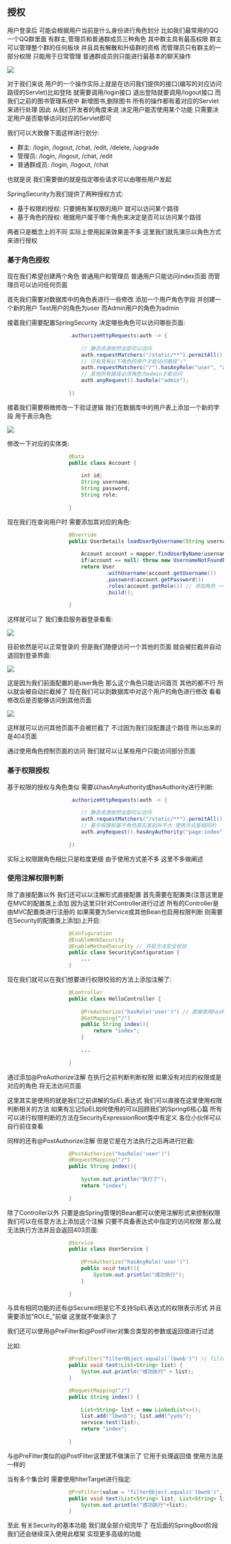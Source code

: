 ## 授权
用户登录后 可能会根据用户当前是什么身份进行角色划分 比如我们最常用的QQ 一个QQ群里面 有群主,管理员和普通群成员三种角色 其中群主具有最高权限
群主可以管理整个群的任何板块 并且具有解散和升级群的资格 而管理员只有群主的一部分权限 只能用于日常管理 普通群成员则只能进行最基本的聊天操作

<img src="https://image.itbaima.net/markdown/2023/07/04/e1IXMRgawYoGvSQ.png"/>

对于我们来说 用户的一个操作实际上就是在访问我们提供的接口(编写的对应访问路径的Servlet)比如登陆 就需要调用/login接口
退出登陆就要调用/logout接口 而我们之前的图书管理系统中 新增图书,删除图书 所有的操作都有着对应的Servlet来进行处理
因此 从我们开发者的角度来说 决定用户能否使用某个功能 只需要决定用户是否能够访问对应的Servlet即可

我们可以大致像下面这样进行划分:
- 群主: /login, /logout, /chat, /edit, /delete, /upgrade
- 管理员: /login, /logout, /chat, /edit
- 普通群成员: /login, /logout, /chat

也就是说 我们需要做的就是指定哪些请求可以由哪些用户发起

SpringSecurity为我们提供了两种授权方式:
- 基于权限的授权: 只要拥有某权限的用户 就可以访问某个路径
- 基于角色的授权: 根据用户属于哪个角色来决定是否可以访问某个路径

两者只是概念上的不同 实际上使用起来效果差不多 这里我们就先演示以角色方式来进行授权

### 基于角色授权
现在我们希望创建两个角色 普通用户和管理员 普通用户只能访问index页面 而管理员可以访问任何页面

首先我们需要对数据库中的角色表进行一些修改 添加一个用户角色字段 并创建一个新的用户 Test用户的角色为user 而Admin用户的角色为admin

接着我们需要配置SpringSecurity 决定哪些角色可以访问哪些页面:

```java
                    .authorizeHttpRequests(auth -> {
                        
                        // 静态资源依然全部可以访问
                        auth.requestMatchers("/static/**").permitAll();
                        // 只有具有以下角色的用户才能访问路径"/"
                        auth.requestMatchers("/").hasAnyRole("user", "admin");
                        // 其他所有路径必须角色为admin才能访问
                        auth.anyRequest().hasRole("admin");
                        
                    })
```

接着我们需要稍微修改一下验证逻辑 我们在数据库中的用户表上添加一个新的字段 用于表示角色:

<img src="https://image.itbaima.net/markdown/2023/07/04/1pkfGS9LrsPtjFx.png"/>

修改一下对应的实体类:

```java
                    @Data
                    public class Account {
                    
                        int id;
                        String username;
                        String password;
                        String role;
                        
                    }
```

现在我们在查询用户时 需要添加其对应的角色:

```java
                    @Override
                    public UserDetails loadUserByUsername(String username) throws UsernameNotFoundException {
    
                        Account account = mapper.findUserByName(username);
                        if(account == null) throw new UsernameNotFoundException("用户名或密码错误");
                        return User
                                .withUsername(account.getUsername())
                                .password(account.getPassword())
                                .roles(account.getRole()) // 添加角色 一个用户可以有一个或多个角色
                                .build();
                        
                    }
```

这样就可以了 我们重启服务器登录看看:

<img src="https://image.itbaima.net/markdown/2023/07/03/Zns4Vwb7zPLc6SQ.png"/>

目前依然是可以正常登录的 但是我们随便访问一个其他的页面 就会被拦截并自动退回到登录界面:

<img src="https://image.itbaima.net/markdown/2023/07/04/8aoGrM9mpYt6Xie.png"/>

这是因为我们前面配置的是user角色 那么这个角色只能访问首页 其他的都不行 所以就会被自动拦截掉了 现在我们可以到数据库中对这个用户的角色进行修改 看看修改后是否能够访问到其他页面

<img src="https://image.itbaima.net/markdown/2023/07/04/l9YkDaRJdtrmSZj.png"/>

这样就可以访问其他页面不会被拦截了 不过因为我们没配置这个路径 所以出来的是404页面

通过使用角色控制页面的访问 我们就可以让某些用户只能访问部分页面

### 基于权限授权
基于权限的授权与角色类似 需要以hasAnyAuthority或hasAuthority进行判断:

```java
                    .authorizeHttpRequests(auth -> {
                        
                        // 静态资源依然全部可以访问
                        auth.requestMatchers("/static/**").permitAll();
                        // 基于权限和基于角色其实差别并不大 使用方式是相同的
                        auth.anyRequest().hasAnyAuthority("page:index");
                        
                    })
```

实际上权限跟角色相比只是粒度更细 由于使用方式差不多 这里不多做阐述

### 使用注解权限判断
除了直接配置以外 我们还可以以注解形式直接配置 首先需要在配置类(注意这里是在MVC的配置类上添加 因为这里只针对Controller进行过滤
所有的Controller是由MVC配置类进行注册的 如果需要为Service或其他Bean也启用权限判断 则需要在Security的配置类上添加)上开启:

```java
                    @Configuration
                    @EnableWebSecurity
                    @EnableMethodSecurity // 开启方法安全校验
                    public class SecurityConfiguration {
                    	...
                    }
```

现在我们就可以在我们想要进行权限校验的方法上添加注解了:

```java
                    @Controller
                    public class HelloController {
                    
                        @PreAuthorize("hasRole('user')") // 直接使用hasRole方法判断是否包含某个角色
                        @GetMapping("/")
                        public String index(){
                            return "index";
                        }
                    
                        ...
                        
                    }
```

通过添加@PreAuthorize注解 在执行之前判断判断权限 如果没有对应的权限或是对应的角色 将无法访问页面

这里其实是使用的就是我们之前讲解的SpEL表达式 我们可以直接在这里使用权限判断相关的方法 如果有忘记SpEL如何使用的可以回顾我们的Spring6核心篇
所有可以进行权限判断的方法在SecurityExpressionRoot类中有定义 各位小伙伴可以自行前往查看

同样的还有@PostAuthorize注解 但是它是在方法执行之后再进行拦截:

```java
                    @PostAuthorize("hasRole('user')")
                    @RequestMapping("/")
                    public String index(){
    
                        System.out.println("执行了");
                        return "index";
                        
                    }
```

除了Controller以外 只要是由Spring管理的Bean都可以使用注解形式来控制权限 我们可以在任意方法上添加这个注解 只要不具备表达式中指定的访问权限 那么就无法执行方法并且会返回403页面:

```java
                    @Service
                    public class UserService {
                    
                        @PreAuthorize("hasAnyRole('user')")
                        public void test(){
                            System.out.println("成功执行");
                        }
                        
                    }
```

与具有相同功能的还有@Secured但是它不支持SpEL表达式的权限表示形式 并且需要添加"ROLE_"前缀 这里就不做演示了

我们还可以使用@PreFilter和@PostFilter对集合类型的参数或返回值进行过滤

比如: 

```java
                    @PreFilter("filterObject.equals('lbwnb')") // filterObject代表集合中每个元素 只要满足条件的元素才会留下
                    public void test(List<String> list) {
                        System.out.println("成功执行" + list);
                    }
```

```java
                    @RequestMapping("/")
                    public String index() {
    
                        List<String> list = new LinkedList<>();
                        list.add("lbwnb"); list.add("yyds");
                        service.test(list);
                        return "index";
                        
                    }
```

与@PreFilter类似的@PostFilter这里就不做演示了 它用于处理返回值 使用方法是一样的

当有多个集合时 需要使用filterTarget进行指定:

```java
                    @PreFilter(value = "filterObject.equals('lbwnb')", filterTarget = "list2")
                    public void test(List<String> list, List<String> list2){
                        System.out.println("成功执行"+list);
                    }
```

至此 有关Security的基本功能 我们就全部介绍完毕了 在后面的SpringBoot阶段 我们还会继续深入使用此框架 实现更多高级的功能